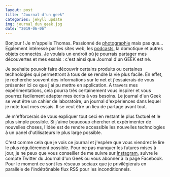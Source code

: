 ```yaml
---
layout: post
title: "Journal d'un geek"
categories: jekyll update
img: journal_dun_geek.jpg
date: "2019-06-06"
---
```

Bonjour ! Je m'appelle Thomas. Passionné de [photographie](https://www.thomaschauvin.com) mais pas que... Egalement intéressé par les sites web, les [podcasts](https://www.tribulationsphotographiques.com), la domotique et autres objets connectés. Je voulais un endroit où je pourrais partager mes découvertes et mes essais : c'est ainsi que Journal d'un GEEK est né.

Je souhaite pouvoir faire découvrir certains produits ou certaines technologies qui permettront à tous de se rendre la vie plus facile. En effet, je recherche souvent des informations sur le net et j'essaierais de vous présenter ici ce que j'ai pu mettre en application. A travers mes expérimentations, cela pourra très certainement vous inspirer et vous pourrez facilement adapter mes écrits à vos besoins. Le journal d'un Geek se veut être un cahier de laboratoire, un journal d'expériences dans lequel je note tout mes essais. Il se veut être un lieu de partage avant tout.

Je m'efforcerais de vous expliquer tout ceci en restant le plus factuel et le plus simple possible. Si j'aime beaucoup chercher et expérimenter de nouvelles choses, l'idée est de rendre accessible les nouvelles technologies à un panel d'utilisateurs le plus large possible.

C'est comme cela que je vois ce journal et j'espère que vous viendrez le lire le plus régulièrement possible. Pour ne pas manquer les futures mises à jour, je ne peux que vous conseiller de me suivre sur [Instagram](https://www/instagram.com/journaldung33k), suivre le compte Twitter du Journal d'un Geek ou vous abonner à la page Facebook. Pour le moment ce sont les réseaux sociaux que je privilégierais en parallèle de l'indétrônable flux RSS pour les inconditionnels.